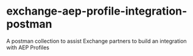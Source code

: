 # exchange-aep-profile-integration-postman
A postman collection to assist Exchange partners to build an integration with AEP Profiles
